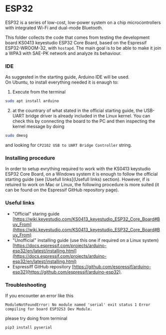 # ESP32
ESP32 is a series of low-cost, low-power system on a chip microcontrollers with integrated Wi-Fi and dual-mode Bluetooth.

This folder collects the code that comes from testing the development board KS0413 keyestudio ESP32 Core Board, based on the Espressif ESP32-WROOM-32, with `hostapd`.
The main goal is to be able to make it join a WPA3 with SAE-PK network and analyze its behaviour.

### IDE
As suggested in the starting guide, Arduino IDE will be used.<br>
On Ubuntu, to install everything needed it is enaugh to:
1. Execute from the terminal
```bash
sudo apt install arduino
```
2. at the countrary of what stated in the official starting guide, the USB-UART bridge driver is already included in the Linux kernel.
You can check this by connecting the board to the PC and then inspecting the kernel message by doing
```bash
sudo dmesg
```
and looking for `CP2102 USB to UART Bridge Controller` string.

### Installing procedure
In order to setup evrything required to work with the KS0413 keystudio ESP32 Core Board, on a Windows system it is enough to follow the official starting guide (see [Usefull links](Usefull links) section).
However, if is retuired to work on Mac or Linux, the following procedure is more suited (it can be found on the Espressif GitHub repository page).

### Useful links
- "Official" staring guide [https://wiki.keyestudio.com/KS0413_keyestudio_ESP32_Core_Board#Buy_From](https://wiki.keyestudio.com/KS0413_keyestudio_ESP32_Core_Board#Buy_From)
- "Unofficial" installing guide (use this one if required on a Linux system) [https://docs.espressif.com/projects/arduino-esp32/en/latest/installing.html](https://docs.espressif.com/projects/arduino-esp32/en/latest/installing.html)
- Espressiff GitHub repository [https://github.com/espressif/arduino-esp32](https://github.com/espressif/arduino-esp32).

### Troubleshooting
If you encounter an error like this
```
ModuleNotFoundError: No module named 'serial' exit status 1 Error compiling for board ESP32S3 Dev Module.
```
please try doing from terminal
```bash
pip3 install pyserial
```
